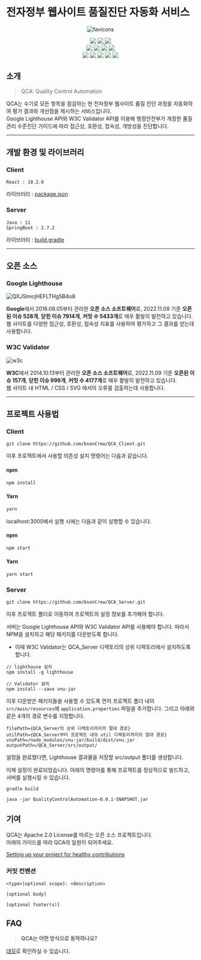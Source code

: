 # 전자정부 웹사이트 품질진단 자동화 서비스
  
<div align="center">
  
  ![favicons](https://user-images.githubusercontent.com/33208303/200622517-a5333dee-9b60-4935-9bd8-6de9b721c03c.png)

  <div display="flex">
      <img src="https://img.shields.io/badge/macOS-000000?style=flat-square&logo=macOS&logoColor=white"/>
      <a href="https://www.notion.so/pinkishincoloragain/276869bfc4974b2cbcd4fad719eac6b9" target="_blank">
        <img src="https://img.shields.io/badge/Notion-000000?style=flat-square&logo=notion&logoColor=white"/>
      </a>
      <a href="https://www.figma.com/file/lwGemwXvKRDyM9LWtEN06k/Untitled?node-id=0%3A1" target="_blank">
        <img src="https://img.shields.io/badge/Figma-F24E1E?style=flat-square&logo=figma&logoColor=white"/>
      </a>
  </div>
  <div display="flex">
      <img src="https://img.shields.io/badge/JavaScript-F7DF1E?style=flat-square&logo=javascript&logoColor=white"/>
      <img src="https://img.shields.io/badge/React-61DAFB?style=flat-square&logo=react&logoColor=white"/>
      <img src="https://img.shields.io/badge/Mui-007FFF?style=flat-square&logo=mui&logoColor=white"/>
      <img src="https://img.shields.io/badge/Chart.js-FF6384?style=flat-square&logo=chart.js&logoColor=white"/>
  </div>
  <div display="flex">
      <img src="https://img.shields.io/badge/SpringBoot-6DB33F?style=flat-square&logo=springboot&logoColor=white"/>
      <img src="https://img.shields.io/badge/Gradle-02303A?style=flat-square&logo=gradle&logoColor=white"/>
      <img src="https://img.shields.io/badge/MySql-4479A1?style=flat-square&logo=mysql&logoColor=white"/>
      <img src="https://img.shields.io/badge/Amazon EC2-FF9900?style=flat-square&logo=amazonec2&logoColor=white"/>
      <img src="https://img.shields.io/badge/Amazon RDS-527FFF?style=flat-square&logo=amazonrds&logoColor=white"/>
  </div>
</div>

## 소개
> QCA: Quality Control Automation

QCA는 수기로 모든 항목을 점검하는 현 전자정부 웹사이트 품질 진단 과정을 자동화하여 평가 결과와 개선점을 제시하는 서비스입니다. <br/>
Google Lighthouse API와 W3C Validator API를 이용해 행정안전부가 개정한 품질관리 수준진단 가이드에 따라 접근성, 호환성, 접속성, 개방성을 진단합니다.

---

## 개발 환경 및 라이브러리
### Client
```
React : 18.2.0
```
라이브러리 : [package.json](https://github.com/bsonCrew/QCA_Client/blob/main/package.json)

### Server
```
Java : 11
SpringBoot : 2.7.2
```
라이브러리 : [build.gradle](https://github.com/bsonCrew/QCA_Server/blob/main/build.gradle)

---

## 오픈 소스
### Google Lighthouse
![QXJ5lmcjHEFLTHg5B4o8](https://user-images.githubusercontent.com/33208303/200625540-42072a49-25e9-4a0c-a539-f2b4b2bd3cbb.jpg)

**Google**에서 2016.08.05부터 관리한 **오픈 소스 소프트웨어**로, 2022.11.09 기준 **오픈된 이슈 528개**, **닫힌 이슈 7914개**, **커밋 수 5433개**로 매우 활발히 발전하고 있습니다.
<br/>
웹 사이트를 다양한 접근성, 호환성, 접속성 지표를 사용하여 평가하고 그 결과를 얻는데 사용합니다.

### W3C Validator
![w3c](https://user-images.githubusercontent.com/33208303/200622895-243fc736-9f6a-4388-b761-be4b5e674ec0.png)

**W3C**에서 2014.10.13부터 관리한 **오픈 소스 소프트웨어**로, 2022.11.09 기준 **오픈된 이슈 157개**, **닫힌 이슈 999개**, **커밋 수 4177개**로 매우 활발히 발전하고 있습니다.
<br/>
웹 사이트 내 HTML / CSS / SVG 에서의 오류를 검출하는데 사용합니다.

---

## 프로젝트 사용법
### Client
```
git clone https://github.com/bsonCrew/QCA_Client.git
```

이후 프로젝트에서 사용할 의존성 설치 명령어는 다음과 같습니다.

#### npm

```sh
npm install
```

#### Yarn

```sh
yarn
```

localhost:3000에서 실행 시에는 다음과 같이 실행할 수 있습니다.

#### npm

```sh
npm start
```

#### Yarn

```sh
yarn start
```

### Server
```
git clone https://github.com/bsonCrew/QCA_Server.git
```

이후 프로젝트 폴더로 이동하여 프로젝트의 설정 정보를 추가해야 합니다.

서버는 Google Lighthouse API와 W3C Validator API를 사용해야 합니다. 따라서 NPM을 설치하고 해당 패키지를 다운받도록 합니다.
- 이때 W3C Validator는 QCA_Server 디렉토리의 상위 디렉토리에서 설치하도록 합니다.

```
// lighthouse 설치
npm install -g lighthouse

// Validator 설치
npm install --save vnu-jar
```

이후 다운받은 패키지들을 사용할 수 있도록 먼저 프로젝트 폴더 내의 `src/main/resources`에 `application.properties` 파일을 추가합니다.
그리고 아래와 같은 4개의 경로 변수를 지정합니다.

```
filePath={QCA_Server의 상위 디렉토리까지의 절대 경로}
utilPath={QCA_Server부터 프로젝트 내의 util 디렉토리까지의 절대 경로}
vnuPath=/node_modules/vnu-jar/build/dist/vnu.jar
outputPath=/QCA_Server/src/output/
```

설정을 완료했다면, Lighthouse 결과물을 저장할 src/output 폴더를 생성합니다.

이제 설정이 완료되었습니다. 아래의 명령어를 통해 프로젝트를 정상적으로 빌드하고, 서버를 실행시킬 수 있습니다.

```
gradle build

java -jar QualityControlAutomation-0.0.1-SNAPSHOT.jar
```

## 기여
QCA는 Apache 2.0 License를 따르는 오픈 소스 프로젝트입니다. <br/>
아래의 가이드를 따라 QCA의 일원이 되어주세요.

[Setting up your project for healthy contributions](https://docs.github.com/en/communities/setting-up-your-project-for-healthy-contributions)

### 커밋 컨벤션
```
<type>[optional scope]: <description>

[optional body]

[optional footer(s)]
```

## FAQ
> **QCA는 어떤 방식으로 동작하나요?**

[데모](https://github.com/bsonCrew/.github/blob/main/%E1%84%83%E1%85%A6%E1%84%86%E1%85%A9.gif)로 확인하실 수 있습니다.
